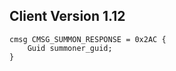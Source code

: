 ## Client Version 1.12

```rust,ignore
cmsg CMSG_SUMMON_RESPONSE = 0x2AC {
    Guid summoner_guid;    
}

```
